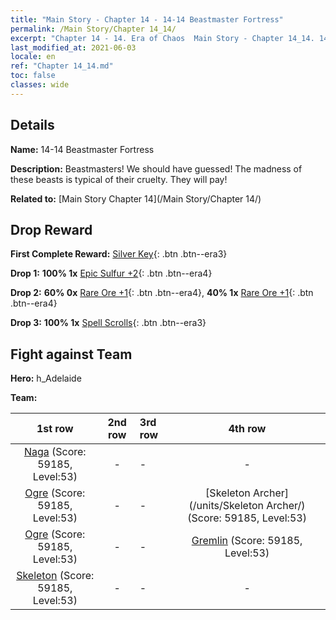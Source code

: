 ```yaml
---
title: "Main Story - Chapter 14 - 14-14 Beastmaster Fortress"
permalink: /Main Story/Chapter 14_14/
excerpt: "Chapter 14 - 14. Era of Chaos  Main Story - Chapter 14_14. 14-14 Beastmaster Fortress"
last_modified_at: 2021-06-03
locale: en
ref: "Chapter 14_14.md"
toc: false
classes: wide
---
```


## Details

 **Name:** 14-14 Beastmaster Fortress

 **Description:** Beastmasters! We should have guessed! The madness of these beasts is typical of their cruelty. They will pay!

 **Related to:** [Main Story Chapter 14](/Main Story/Chapter 14/)

## Drop Reward

 **First Complete Reward:** [Silver Key](/Items/con_693/){: .btn .btn--era3}

 **Drop 1:** **100% 1x** [Epic Sulfur +2](/Items/mat_50/){: .btn .btn--era4}

 **Drop 2:** **60% 0x** [Rare Ore +1](/Items/mat_40/){: .btn .btn--era4}, **40% 1x** [Rare Ore +1](/Items/mat_40/){: .btn .btn--era4}

 **Drop 3:** **100% 1x** [Spell Scrolls](/Items/con_694/){: .btn .btn--era3}


## Fight against Team
 **Hero:** h_Adelaide

 **Team:**


  | 1st row | 2nd row | 3rd row | 4th row |
  |:----:|:----:|:----|:----:|
  | [Naga](/units/Naga/) (Score: 59185, Level:53)  | - | - | - |
  | [Ogre](/units/Ogre/) (Score: 59185, Level:53)  | - | - | [Skeleton Archer](/units/Skeleton Archer/) (Score: 59185, Level:53)  |
  | [Ogre](/units/Ogre/) (Score: 59185, Level:53)  | - | - | [Gremlin](/units/Gremlin/) (Score: 59185, Level:53)  |
  | [Skeleton](/units/Skeleton/) (Score: 59185, Level:53)  | - | - | - |


